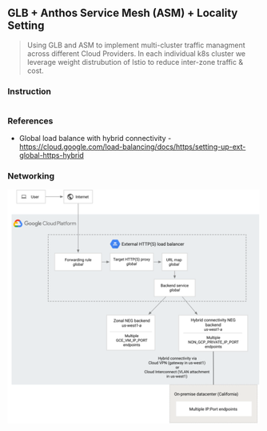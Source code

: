 ## GLB + Anthos Service Mesh (ASM) + Locality Setting

> Using GLB and ASM to implement multi-cluster traffic managment across different Cloud Providers. In each individual k8s cluster we leverage weight distrubution of Istio to reduce inter-zone traffic & cost.


### Instruction

```sh
```



### References

- Global load balance with hybrid connectivity - https://cloud.google.com/load-balancing/docs/https/setting-up-ext-global-https-hybrid


### Networking

![sample networking](./images/hybrid-ext-https-lb.svg)